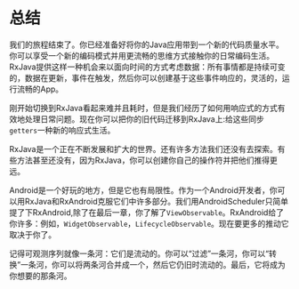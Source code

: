 # 总结

我们的旅程结束了。你已经准备好将你的Java应用带到一个新的代码质量水平。你可以享受一个新的编码模式并用更流畅的思维方式接触你的日常编码生活。RxJava提供这样一种机会来以面向时间的方式考虑数据：所有事情都是持续可变的，数据在更新，事件在触发，然后你可以创建基于这些事件响应的，灵活的，运行流畅的App。

刚开始切换到RxJava看起来难并且耗时，但是我们经历了如何用响应式的方式有效地处理日常问题。现在你可以把你的旧代码迁移到RxJava上:给这些同步`getters`一种新的响应式生活。

RxJava是一个正在不断发展和扩大的世界。还有许多方法我们还没有去探索。有些方法甚至还没有，因为RxJava，你可以创建你自己的操作符并把他们推得更远。

Android是一个好玩的地方，但是它也有局限性。作为一个Android开发者，你可以用RxJava和RxAndroid克服它们中许多部分。我们用AndroidScheduler只简单提了下RxAndroid,除了在最后一章，你了解了`ViewObservable`。RxAndroid给了你许多：例如，`WidgetObservable`，`LifecycleObservable`。现在要更多的推动它取决于你了。

记得可观测序列就像一条河：它们是流动的。你可以“过滤”一条河，你可以“转换”一条河，你可以将两条河合并成一个，然后它仍旧时流动的。最后，它将成为你想要的那条河。
























